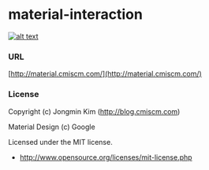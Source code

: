 # material-interaction


[![alt text](http://cmiscm.github.com/material-interaction/screenshot/mi.jpg)](http://cmiscm.github.com/material-interaction/)



### URL
[http://material.cmiscm.com/](http://material.cmiscm.com/)



### License
Copyright (c) Jongmin Kim (http://blog.cmiscm.com)

Material Design (c) Google

Licensed under the MIT license.

 - http://www.opensource.org/licenses/mit-license.php
